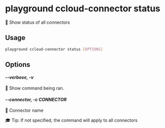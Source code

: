 # playground ccloud-connector status

🧩 Show status of all connectors

## Usage

```bash
playground ccloud-connector status [OPTIONS]
```

## Options

#### *--verbose, -v*

🐞 Show command being ran.

#### *--connector, -c CONNECTOR*

🔗 Connector name  
  
🎓 Tip: If not specified, the command will apply to all connectors


